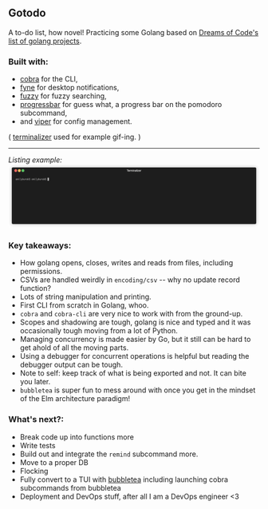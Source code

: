 ## Gotodo

A to-do list, how novel! Practicing some Golang based on [Dreams of Code's list of golang projects](https://github.com/dreamsofcode-io/goprojects/tree/main/01-todo-list).

### Built with:

- [cobra](https://github.com/spf13/cobra-cli/) for the CLI,
- [fyne](https://pkg.go.dev/fyne.io/fyne/v2@v2.5.2) for desktop notifications,
- [fuzzy](https://pkg.go.dev/github.com/lithammer/fuzzysearch@v1.1.8/fuzzy) for fuzzy searching,
- [progressbar](https://pkg.go.dev/github.com/schollz/progressbar/v3@v3.17.1) for guess what, a progress bar on the pomodoro subcommand,
- and [viper](https://pkg.go.dev/github.com/spf13/viper@v1.19.0) for config management.

( [terminalizer](https://www.terminalizer.com/) used for example gif-ing. )

---

_Listing example:_
![Demonstration of a terminal app that lists tasks both with plaintext output and an interactive interface option](./render1733721680580.gif)

### Key takeaways:

- How golang opens, closes, writes and reads from files, including permissions.
- CSVs are handled weirdly in `encoding/csv` -- why no update record function?
- Lots of string manipulation and printing.
- First CLI from scratch in Golang, whoo.
- `cobra` and `cobra-cli` are very nice to work with from the ground-up.
- Scopes and shadowing are tough, golang is nice and typed and it was occasionally tough moving from a lot of Python.
- Managing concurrency is made easier by Go, but it still can be hard to get ahold of all the moving parts.
- Using a debugger for concurrent operations is helpful but reading the debugger output can be tough.
- Note to self: keep track of what is being exported and not. It can bite you later.
- `bubbletea` is super fun to mess around with once you get in the mindset of the Elm architecture paradigm!

### What's next?:

- Break code up into functions more
- Write tests
- Build out and integrate the `remind` subcommand more.
- Move to a proper DB
- Flocking
- Fully convert to a TUI with [bubbletea](https://github.com/charmbracelet/bubbletea) including launching cobra subcommands from bubbletea
- Deployment and DevOps stuff, after all I am a DevOps engineer <3
